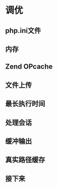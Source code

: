 # 调优

## php.ini文件


## 内存


## Zend OPcache


## 文件上传


## 最长执行时间


## 处理会话


## 缓冲输出


## 真实路径缓存


## 接下来



